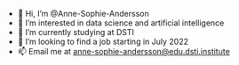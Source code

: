- 👋 Hi, I’m @Anne-Sophie-Andersson
- 👀 I’m interested in data science and artificial intelligence
- 🌱 I’m currently studying at DSTI
- 💞️ I’m looking to find a job starting in July 2022
- 📫 Email me at anne-sophie-andersson@edu.dsti.institute

<!---
Anne-Sophie-Andersson/Anne-Sophie-Andersson is a ✨ special ✨ repository because its `README.md` (this file) appears on your GitHub profile.
You can click the Preview link to take a look at your changes.
--->
